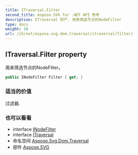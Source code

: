 ```yaml
---
title: ITraversal.Filter
second_title: Aspose.SVG for .NET API 参考
description: ITraversal 财产. 用来筛选节点的NodeFilter
type: docs
weight: 10
url: /zh/net/aspose.svg.dom.traversal/itraversal/filter/
---
```

## ITraversal.Filter property

用来筛选节点的NodeFilter。

```csharp
public INodeFilter Filter { get; }
```

### 适当的价值

过滤器.

### 也可以看看

* interface [INodeFilter](../../inodefilter/)
* interface [ITraversal](../)
* 命名空间 [Aspose.Svg.Dom.Traversal](../../itraversal/)
* 部件 [Aspose.SVG](../../../)


